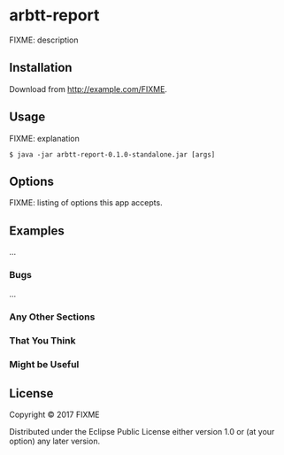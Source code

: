 # arbtt-report

FIXME: description

## Installation

Download from http://example.com/FIXME.

## Usage

FIXME: explanation

    $ java -jar arbtt-report-0.1.0-standalone.jar [args]

## Options

FIXME: listing of options this app accepts.

## Examples

...

### Bugs

...

### Any Other Sections
### That You Think
### Might be Useful

## License

Copyright © 2017 FIXME

Distributed under the Eclipse Public License either version 1.0 or (at
your option) any later version.
